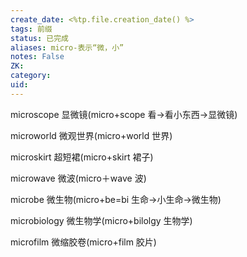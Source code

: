 ```yaml
---
create_date: <%tp.file.creation_date() %>
tags: 前缀
status: 已完成 
aliases: micro-表示“微，小”
notes: False
ZK: 
category: 
uid: 
---
```


microscope 显微镜(micro+scope 看→看小东西→显微镜)

microworld 微观世界(micro+world 世界)

microskirt 超短裙(micro+skirt 裙子)

microwave 微波(micro＋wave 波)

microbe 微生物(micro+be=bi 生命→小生命→微生物)

microbiology 微生物学(micro+bilolgy 生物学)

microfilm 微缩胶卷(micro+film 胶片)